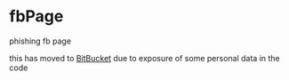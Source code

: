 fbPage
======

phishing fb page


this has moved to [BitBucket](https://bitbucket.org/bigomega/fbpage) due to exposure of some personal data in the code
